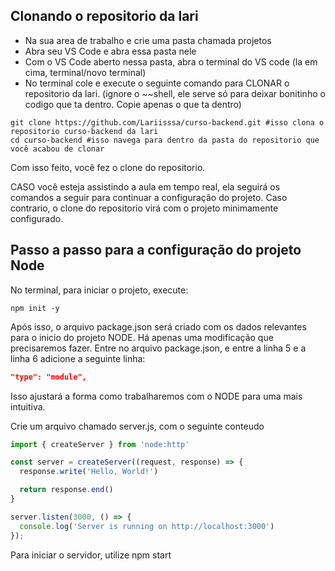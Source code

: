 ## Clonando o repositorio da lari
- Na sua area de trabalho e crie uma pasta chamada projetos
- Abra seu VS Code e abra essa pasta nele
- Com o VS Code aberto nessa pasta, abra o terminal do VS code (la em cima, terminal/novo terminal)
- No terminal cole e execute o seguinte comando para CLONAR o repositorio da lari. (ignore o ~~shell, ele serve só para deixar bonitinho o codigo que ta dentro. Copie apenas o que ta dentro)
~~~~shell
git clone https://github.com/Lariisssa/curso-backend.git #isso clona o repositorio curso-backend da lari
cd curso-backend #isso navega para dentro da pasta do repositorio que você acabou de clonar
~~~~

Com isso feito, você fez o clone do repositorio.

CASO você esteja assistindo a aula em tempo real, ela seguirá os comandos a seguir para continuar a configuração do projeto. Caso contrario, o clone do repositorio virá com o projeto minimamente configurado.

## Passo a passo para a configuração do projeto Node
No terminal, para iniciar o projeto, execute:
~~~~shell
npm init -y
~~~~

Após isso, o arquivo package.json será criado com os dados relevantes para o inicio do projeto NODE.
Há apenas uma modificação que precisaremos fazer. Entre no arquivo package.json, e entre a linha 5 e a linha 6 adicione a seguinte linha:
~~~~json
"type": "module",
~~~~
Isso ajustará a forma como trabalharemos com o NODE para uma mais intuitiva.

Crie um arquivo chamado server.js, com o seguinte conteudo
~~~~js
import { createServer } from 'node:http'

const server = createServer((request, response) => {
  response.write('Hello, World!')

  return response.end()
}

server.listen(3000, () => {
  console.log('Server is running on http://localhost:3000')
});
~~~~

Para iniciar o servidor, utilize
npm start